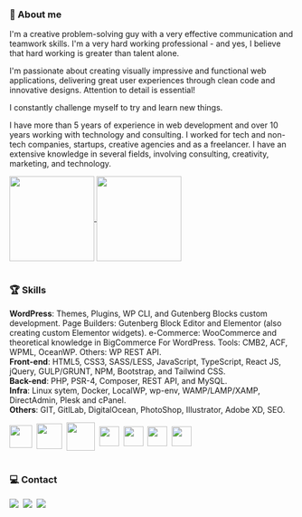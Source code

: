### 🚀 About me

I'm a creative problem-solving guy with a very effective communication and teamwork skills. I'm a very hard working professional - and yes, I believe that hard working is greater than talent alone.

I'm passionate about creating visually impressive and functional web applications, delivering great user experiences through clean code and innovative designs. Attention to detail is essential!

I constantly challenge myself to try and learn new things.

I have more than 5 years of experience in web development and over 10 years working with technology and consulting. I worked for tech and non-tech companies, startups, creative agencies and as a freelancer. I have an extensive knowledge in several fields, involving consulting, creativity, marketing, and technology. 
&nbsp;
<div>
<a href="https://github.com/webersonloureiro">
  <img height=150 align="center" src="https://github-readme-stats.vercel.app/api?username=webersonloureiro&show_icons=true&include_all_commits=true&count_private=true&theme=material-palenight" />
</a>
<a href="https://github.com/webersonloureiro">
  <img height=150 align="center" src="https://github-readme-stats.vercel.app/api/top-langs?username=webersonloureiro&layout=compact&card_width=320&theme=material-palenight" />
</a>
</div>
&nbsp;


### 🏆 Skills

**WordPress**: Themes, Plugins, WP CLI, and Gutenberg Blocks custom development. 
Page Builders: Gutenberg Block Editor and Elementor (also creating custom Elementor widgets). 
e-Commerce: WooCommerce and theoretical knowledge in BigCommerce For WordPress. 
Tools: CMB2, ACF, WPML, OceanWP. 
Others: WP REST API.<br />
**Front-end**: HTML5, CSS3, SASS/LESS, JavaScript, TypeScript, React JS, jQuery, GULP/GRUNT, NPM, Bootstrap, and Tailwind CSS.<br />
**Back-end**: PHP, PSR-4, Composer, REST API, and MySQL.<br />
**Infra**: Linux sytem, Docker, LocalWP, wp-env, WAMP/LAMP/XAMP, DirectAdmin, Plesk and cPanel.<br />
**Others**: GIT, GitlLab, DigitalOcean, PhotoShop, Illustrator, Adobe XD, SEO.
<div>
<img src="https://cdn.jsdelivr.net/gh/devicons/devicon/icons/wordpress/wordpress-plain.svg" width="40" align="center" />&nbsp;
<img src="https://cdn.jsdelivr.net/gh/devicons/devicon/icons/woocommerce/woocommerce-original.svg" width="45" align="center" />&nbsp;
<img src="https://cdn.jsdelivr.net/gh/devicons/devicon/icons/php/php-original.svg" width="50" align="center" />&nbsp;
<img src="https://cdn.jsdelivr.net/gh/devicons/devicon/icons/javascript/javascript-original.svg" width="35" align="center" />&nbsp;
<img src="https://cdn.jsdelivr.net/gh/devicons/devicon/icons/typescript/typescript-original.svg" width="35" align="center" />&nbsp;
<img src="https://cdn.jsdelivr.net/gh/devicons/devicon/icons/react/react-original.svg" width="35" align="center" />&nbsp;
<img src="https://cdn.jsdelivr.net/gh/devicons/devicon/icons/linux/linux-original.svg" width="35" align="center" />
</div>
&nbsp;

### 💻 Contact
<div>
  <a href="https://weberson.dev/" target="_blank"><img src="https://img.shields.io/badge/Wordpress-21759B?style=for-the-badge&logo=wordpress&logoColor=white" align="center"></a>&nbsp;
  <a href="mailto:weberson.loureiro@gmail.com" target="_blank"><img src="https://img.shields.io/badge/Gmail-D14836?style=for-the-badge&logo=gmail&logoColor=white" align="center"></a>&nbsp;
  <a href="https://www.linkedin.com/in/webersonloureiro/" target="_blank"><img src="https://img.shields.io/badge/LinkedIn-0077B5?style=for-the-badge&logo=linkedin&logoColor=white" align="center"></a>
</div>

          
         

